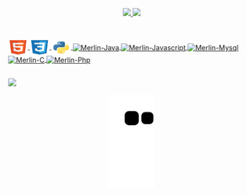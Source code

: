 <div align="center">
  <a href="https://github.com/Merlin262">
  <img height="180em" src="https://github-readme-stats.vercel.app/api?username=Merlin262&show_icons=true&theme=dark&include_all_commits=true&count_private=true"/>
  <img height="180em" src="https://github-readme-stats.vercel.app/api/top-langs/?username=Merlin262&theme=dark&hide_border=false&&layout=compact"/>
</div>

##

<div style="display: inline_block"><br>
  <img align="center" alt="Merlin-HTML" height="30" width="40" src="https://raw.githubusercontent.com/devicons/devicon/master/icons/html5/html5-original.svg">
  <img align="center" alt="Merlin-CSS" height="30" width="40" src="https://raw.githubusercontent.com/devicons/devicon/master/icons/css3/css3-original.svg">
  <img align="center" alt="Merlin-Python" height="30" width="40" src="https://raw.githubusercontent.com/devicons/devicon/master/icons/python/python-original.svg">
  <img align="center" alt="Merlin-Java" height="30" width="40" src="https://cdn.jsdelivr.net/gh/devicons/devicon/icons/java/java-plain.svg"/>
  <img align="center" alt="Merlin-Javascript" height="30" width="40" src="https://cdn.jsdelivr.net/gh/devicons/devicon/icons/javascript/javascript-original.svg" />
  <img align="center" alt="Merlin-Mysql" height="30" width="40" src="https://cdn.jsdelivr.net/gh/devicons/devicon/icons/mysql/mysql-original.svg" />
  <img align="center" alt="Merlin-C" height="30" width="40" src="https://cdn.jsdelivr.net/gh/devicons/devicon/icons/c/c-original.svg" />
  <img align="center" alt="Merlin-Php" height="30" width="40" src="https://cdn.jsdelivr.net/gh/devicons/devicon/icons/php/php-plain.svg" />
</div>

##

<div>
  <a href="https://www.linkedin.com/in/jo%C3%A3o-guilherme-s-merlin-85289b174" target="_blank"><img src="https://img.shields.io/badge/LinkedIn-0077B5?style=for-the-badge&logo=linkedin&logoColor=white" target="_blank"></a>
</div>

<div align="center">
  
  ![Snake animation](https://github.com/Merlin262/Merlin262/blob/output/github-contribution-grid-snake.svg)
  
</div>
